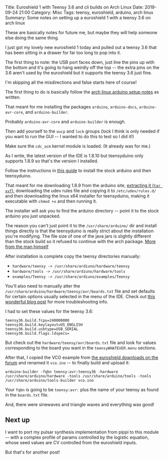Title: Euroshield 1 with Teensy 3.6 and cli builds on Arch Linux
Date: 2019-09-24 21:00
Category: Misc
Tags: teensy, euroshield, arduino, arch linux
Summary: Some notes on setting up a euroshield 1 with a teensy 3.6 on arch linux


These are basically notes for future me, but maybe they will help someone else doing the same thing.

I just got my lovely new euroshield 1 today and pulled out a teensy 3.6 that has been sitting in a drawer 
for far too long to pop into it.

The first thing to note: the USB port faces down, just line the pins up with the bottom and it's going to 
hang weirdly off the top -- the extra pins on the 3.6 aren't used by the euroshield but it supports the 
teensy 3.6 just fine.

I'm skipping all the misdirections and false starts here of course!

The first thing to do is basically follow the [arch linux arduino setup notes](https://wiki.archlinux.org/index.php/Arduino) as written.

That meant for me installing the packages `arduino`, `arduino-docs`, `arduino-avr-core`, and `arduino-builder`.

Probably `arduino-avr-core` and `arduino-builder` is enough.

Then add yourself to the `uucp` and `lock` groups (lock I think is only needed if you want to run the GUI -- I wanted to do this to test so I did it!)

Make sure the `cdc_acm` kernel module is loaded. (It already was for me.)

As I write, the latest version of the IDE is 1.8.10 but teensyduino only supports 1.8.9 so that's the version I installed. 

Follow the instructions in [this guide](https://www.pjrc.com/teensy/td_download.html) to install the stock arduino and then teensyduino.

That meant for me downloading 1.8.9 from the arduino site, [extracting it (`tar xvf`)](https://xkcd.com/1168/), downloading the udev rules file and copying it to 
`/etc/udev/rules.d/` and then downloading the linux x64 installer for teensyduino, making it executable with `chmod +x` and then running it.

The installer will ask you to find the arduino directory -- point it to the stock arduino you just unpacked.

The reason you can't just point it to the `/usr/share/arduino/` dir and install things directly is that the 
teensyduino is really strict about the installation you're modifying. The file size of one of the java jars is 
slightly different than the stock build so it refused to continue with the arch package. [More from the man himself](https://forum.pjrc.com/threads/28019-Trouble-Installing-Teensyduino?p=75626&viewfull=1#post75626)

After installation is complete copy the teensy directories manually: 

- `hardware/teensy -> /usr/share/ardiuno/hardware/teensy`
- `hardware/tools -> /usr/share/ardiuno/hardware/tools`
- `examples/Teensy -> /usr/share/ardiuno/examples/Teensy`

You'll also need to manually alter the `/usr/share/arduino/hardware/teensy/avr/boards.txt` file and set 
defaults for certain options usually selected in the menu of the IDE. Check out [this wonderful blog post](http://catherineh.github.io/programming/2016/04/15/arduino-builder-errors) for more troubleshooting info.

I had to set these values for the teensy 3.6:

```
teensy36.build.fcpu=240000000
teensy36.build.keylayout=US_ENGLISH
teensy36.build.usbtype=USB_SERIAL
teensy36.build.flags.ldspecs=
```

But check out the `hardware/teensy/avr/boards.txt` file and look for values corresponding to the board you want in the `teensyWHATEVER.menu` sections.

After that, I copied the VCO example from [the euroshield downloads on the forum](https://forum.1010music.com/forum/diy-kits/euroshield/euroshield-sample-code) and renamed it `vco.ino` -- to finally build and upload it:

```
arduino-builder -fqbn teensy:avr:teensy36 -hardware /usr/share/arduino/hardware -tools /usr/share/arduino/tools -tools /usr/share/arduino/tools-builder vco.ino
```

Your `fqbn` is going to be `teensy:avr:` plus the name of your teensy as found in the `boards.txt` file.

And, there were sinewaves and triangle waves and everything was good!

## Next up

I want to port my pulsar synthesis implementation from pippi to this module -- with a complex profile of params 
controlled by the logistic equation, whose seed values are CV controlled from the euroshield inputs.

But that's for another post!

